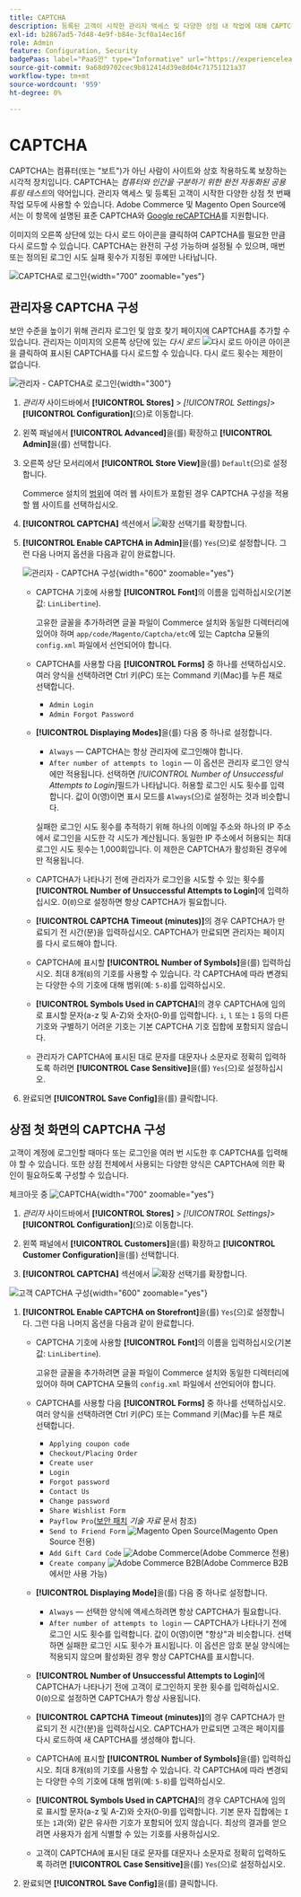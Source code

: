 ```yaml
---
title: CAPTCHA
description: 등록된 고객이 시작한 관리자 액세스 및 다양한 상점 내 작업에 대해 CAPTCHA를 구성하는 방법에 대해 알아봅니다.
exl-id: b2867ad5-7d48-4e9f-b84e-3cf0a14ec16f
role: Admin
feature: Configuration, Security
badgePaas: label="PaaS만" type="Informative" url="https://experienceleague.adobe.com/ko/docs/commerce/user-guides/product-solutions" tooltip="Adobe Commerce 온 클라우드 프로젝트(Adobe 관리 PaaS 인프라) 및 온프레미스 프로젝트에만 적용됩니다."
source-git-commit: 9a68d9702cec9b812414d39e8d04c71751121a37
workflow-type: tm+mt
source-wordcount: '959'
ht-degree: 0%

---
```


# CAPTCHA

CAPTCHA는 컴퓨터(또는 &quot;보트&quot;)가 아닌 사람이 사이트와 상호 작용하도록 보장하는 시각적 장치입니다. CAPTCHA는 _컴퓨터와 인간을 구분하기 위한 완전 자동화된 공용 튜링 테스트_&#x200B;의 약어입니다. 관리자 액세스 및 등록된 고객이 시작한 다양한 상점 첫 번째 작업 모두에 사용할 수 있습니다. Adobe Commerce 및 Magento Open Source에서는 이 항목에 설명된 표준 CAPTCHA와 [Google reCAPTCHA](security-google-recaptcha.md)를 지원합니다.

이미지의 오른쪽 상단에 있는 다시 로드 아이콘을 클릭하여 CAPTCHA를 필요한 만큼 다시 로드할 수 있습니다. CAPTCHA는 완전히 구성 가능하며 설정될 수 있으며, 매번 또는 정의된 로그인 시도 실패 횟수가 지정된 후에만 나타납니다.

![CAPTCHA로 로그인](./assets/customer-account-login-captcha.png){width="700" zoomable="yes"}

## 관리자용 CAPTCHA 구성

보안 수준을 높이기 위해 관리자 로그인 및 암호 찾기 페이지에 CAPTCHA를 추가할 수 있습니다. 관리자는 이미지의 오른쪽 상단에 있는 _다시 로드_ ![다시 로드 아이콘](./assets/CAPTCHA-icon-reload.png) 아이콘을 클릭하여 표시된 CAPTCHA를 다시 로드할 수 있습니다. 다시 로드 횟수는 제한이 없습니다.

![관리자 - CAPTCHA로 로그인](./assets/security-captcha-admin.png){width="300"}

1. _관리자_ 사이드바에서 **[!UICONTROL Stores]** > _[!UICONTROL Settings]_>**[!UICONTROL Configuration]**(으)로 이동합니다.

1. 왼쪽 패널에서 **[!UICONTROL Advanced]**&#x200B;을(를) 확장하고 **[!UICONTROL Admin]**&#x200B;을(를) 선택합니다.

1. 오른쪽 상단 모서리에서 **[!UICONTROL Store View]**&#x200B;을(를) `Default`(으)로 설정합니다.

   Commerce 설치의 [범위](../getting-started/websites-stores-views.md#scope-settings)에 여러 웹 사이트가 포함된 경우 CAPTCHA 구성을 적용할 웹 사이트를 선택하십시오.

1. **[!UICONTROL CAPTCHA]** 섹션에서 ![확장 선택기](../assets/icon-display-expand.png)를 확장합니다.

1. **[!UICONTROL Enable CAPTCHA in Admin]**&#x200B;을(를) `Yes`(으)로 설정합니다. 그런 다음 나머지 옵션을 다음과 같이 완료합니다.

   ![관리자 - CAPTCHA 구성](../configuration-reference/advanced/assets/admin-captcha.png){width="600" zoomable="yes"}

   - CAPTCHA 기호에 사용할 **[!UICONTROL Font]**&#x200B;의 이름을 입력하십시오(기본값: `LinLibertine`).

     고유한 글꼴을 추가하려면 글꼴 파일이 Commerce 설치와 동일한 디렉터리에 있어야 하며 `app/code/Magento/Captcha/etc`에 있는 Captcha 모듈의 `config.xml` 파일에서 선언되어야 합니다.

   - CAPTCHA를 사용할 다음 **[!UICONTROL Forms]** 중 하나를 선택하십시오. 여러 양식을 선택하려면 Ctrl 키(PC) 또는 Command 키(Mac)를 누른 채로 선택합니다.

      - `Admin Login`
      - `Admin Forgot Password`

   - **[!UICONTROL Displaying Modes]**&#x200B;을(를) 다음 중 하나로 설정합니다.

      - `Always` — CAPTCHA는 항상 관리자에 로그인해야 합니다.
      - `After number of attempts to login` — 이 옵션은 관리자 로그인 양식에만 적용됩니다. 선택하면 _[!UICONTROL Number of Unsuccessful Attempts to Login]_&#x200B;필드가 나타납니다. 허용할 로그인 시도 횟수를 입력합니다. 값이 0(영)이면 표시 모드를 `Always`(으)로 설정하는 것과 비슷합니다.

     실패한 로그인 시도 횟수를 추적하기 위해 하나의 이메일 주소와 하나의 IP 주소에서 로그인을 시도한 각 시도가 계산됩니다. 동일한 IP 주소에서 허용되는 최대 로그인 시도 횟수는 1,000회입니다. 이 제한은 CAPTCHA가 활성화된 경우에만 적용됩니다.

   - CAPTCHA가 나타나기 전에 관리자가 로그인을 시도할 수 있는 횟수를 **[!UICONTROL Number of Unsuccessful Attempts to Login]**&#x200B;에 입력하십시오. 0(`0`)으로 설정하면 항상 CAPTCHA가 필요합니다.

   - **[!UICONTROL CAPTCHA Timeout (minutes)]**&#x200B;의 경우 CAPTCHA가 만료되기 전 시간(분)을 입력하십시오. CAPTCHA가 만료되면 관리자는 페이지를 다시 로드해야 합니다.

   - CAPTCHA에 표시할 **[!UICONTROL Number of Symbols]**&#x200B;을(를) 입력하십시오. 최대 8개(`8`)의 기호를 사용할 수 있습니다. 각 CAPTCHA에 따라 변경되는 다양한 수의 기호에 대해 범위(예: `5-8`)를 입력하십시오.

   - **[!UICONTROL Symbols Used in CAPTCHA]**&#x200B;의 경우 CAPTCHA에 임의로 표시할 문자(a-z 및 A-Z)와 숫자(0-9)를 입력합니다. `i`, `l` 또는 `1` 등의 다른 기호와 구별하기 어려운 기호는 기본 CAPTCHA 기호 집합에 포함되지 않습니다.

   - 관리자가 CAPTCHA에 표시된 대로 문자를 대문자나 소문자로 정확히 입력하도록 하려면 **[!UICONTROL Case Sensitive]**&#x200B;을(를) `Yes`(으)로 설정하십시오.

1. 완료되면 **[!UICONTROL Save Config]**&#x200B;을(를) 클릭합니다.

## 상점 첫 화면의 CAPTCHA 구성

고객이 계정에 로그인할 때마다 또는 로그인을 여러 번 시도한 후 CAPTCHA를 입력해야 할 수 있습니다. 또한 상점 전체에서 사용되는 다양한 양식은 CAPTCHA에 의한 확인이 필요하도록 구성할 수 있습니다.

체크아웃 중 ![CAPTCHA](./assets/storefront-checkout-payment-captcha.png){width="700" zoomable="yes"}

1. _관리자_ 사이드바에서 **[!UICONTROL Stores]** > _[!UICONTROL Settings]_>**[!UICONTROL Configuration]**(으)로 이동합니다.

1. 왼쪽 패널에서 **[!UICONTROL Customers]**&#x200B;을(를) 확장하고 **[!UICONTROL Customer Configuration]**&#x200B;을(를) 선택합니다.

1. **[!UICONTROL CAPTCHA]** 섹션에서 ![확장 선택기](../assets/icon-display-expand.png)를 확장합니다.

![고객 CAPTCHA 구성](../configuration-reference/customers/assets/customer-configuration-captcha.png){width="600" zoomable="yes"}

1. **[!UICONTROL Enable CAPTCHA on Storefront]**&#x200B;을(를) `Yes`(으)로 설정합니다. 그런 다음 나머지 옵션을 다음과 같이 완료합니다.

   - CAPTCHA 기호에 사용할 **[!UICONTROL Font]**&#x200B;의 이름을 입력하십시오(기본값: `LinLibertine`).

     고유한 글꼴을 추가하려면 글꼴 파일이 Commerce 설치와 동일한 디렉터리에 있어야 하며 CAPTCHA 모듈의 `config.xml` 파일에서 선언되어야 합니다.

   - CAPTCHA를 사용할 다음 **[!UICONTROL Forms]** 중 하나를 선택하십시오. 여러 양식을 선택하려면 Ctrl 키(PC) 또는 Command 키(Mac)를 누른 채로 선택합니다.

      - `Applying coupon code`
      - `Checkout/Placing Order`
      - `Create user`
      - `Login`
      - `Forgot password`
      - `Contact Us`
      - `Change password`
      - `Share Wishlist Form`
      - `Payflow Pro`([보안 패치](https://experienceleague.adobe.com/docs/commerce-knowledge-base/kb/troubleshooting/payments/paypal-payflow-pro-active-carding-activity.html?lang=ko) _기술 자료_ 문서 참조)
      - `Send to Friend Form` ![Magento Open Source](../assets/open-source.svg)(Magento Open Source 전용)
      - `Add Gift Card Code` ![Adobe Commerce](../assets/adobe-logo.svg)(Adobe Commerce 전용)
      - `Create company` ![Adobe Commerce B2B](../assets/b2b.svg)(Adobe Commerce B2B에서만 사용 가능)

   - **[!UICONTROL Displaying Mode]**&#x200B;을(를) 다음 중 하나로 설정합니다.

      - `Always` — 선택한 양식에 액세스하려면 항상 CAPTCHA가 필요합니다.
      - `After number of attempts to login` — CAPTCHA가 나타나기 전에 로그인 시도 횟수를 입력합니다. 값이 0(영)이면 &quot;항상&quot;과 비슷합니다. 선택하면 실패한 로그인 시도 횟수가 표시됩니다. 이 옵션은 암호 분실 양식에는 적용되지 않으며 활성화된 경우 항상 CAPTCHA를 표시합니다.

   - **[!UICONTROL Number of Unsuccessful Attempts to Login]**&#x200B;에 CAPTCHA가 나타나기 전에 고객이 로그인하지 못한 횟수를 입력하십시오. 0(`0`)으로 설정하면 CAPTCHA가 항상 사용됩니다.

   - **[!UICONTROL CAPTCHA Timeout (minutes)]**&#x200B;의 경우 CAPTCHA가 만료되기 전 시간(분)을 입력하십시오. CAPTCHA가 만료되면 고객은 페이지를 다시 로드하여 새 CAPTCHA를 생성해야 합니다.

   - CAPTCHA에 표시할 **[!UICONTROL Number of Symbols]**&#x200B;을(를) 입력하십시오. 최대 8개(`8`)의 기호를 사용할 수 있습니다. 각 CAPTCHA에 따라 변경되는 다양한 수의 기호에 대해 범위(예: `5-8`)를 입력하십시오.

   - **[!UICONTROL Symbols Used in CAPTCHA]**&#x200B;의 경우 CAPTCHA에 임의로 표시할 문자(a-z 및 A-Z)와 숫자(0-9)를 입력합니다. 기본 문자 집합에는 `I` 또는 `1`과(와) 같은 유사한 기호가 포함되어 있지 않습니다. 최상의 결과를 얻으려면 사용자가 쉽게 식별할 수 있는 기호를 사용하십시오.

   - 고객이 CAPTCHA에 표시된 대로 문자를 대문자나 소문자로 정확히 입력하도록 하려면 **[!UICONTROL Case Sensitive]**&#x200B;을(를) `Yes`(으)로 설정하십시오.

1. 완료되면 **[!UICONTROL Save Config]**&#x200B;을(를) 클릭합니다.
